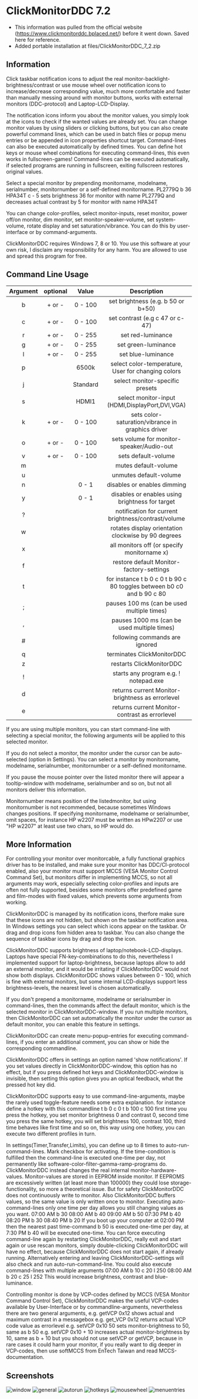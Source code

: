 # ClickMonitorDDC 7.2
* This information was pulled from the official website (<https://www.clickmonitorddc.bplaced.net/>) before it went down. Saved here for reference.
* Added portable installation at files/ClickMonitorDDC_7_2.zip

## Information
Click taskbar notification icons to adjust the real monitor-backlight-brightness/contrast
or use mouse wheel over notification icons to increase/decrease corresponding value,
much more comfortable and faster than manually messing around with monitor buttons,
works with external monitors (DDC-protocol) and Laptop-LCD-Display.

The notification icons inform you about the monitor values,
you simply look at the icons to check if the wanted values are already set.
You can change monitor values by using sliders or clicking buttons,
but you can also create powerful command lines, which can be used in batch files
or popup menu entries or be appended in icon properties shortcut target.
Command-lines can also be executed automatically by defined times.
You can define hot keys or mouse wheel combinations for executing command-lines,
this even works in fullscreen-games!
Command-lines can be executed automatically, if selected programs are running in fullscreen,
exiting fullscreen restores original values.

Select a special monitor by prepending monitorname, modelname, serialnumber,
monitornumber or a self-defined monitorname.
PL2779Q b 36 HPA34T c - 5 sets brightness 36 for monitor with name PL2779Q
and decreases actual contrast by 5 for monitor with name HPA34T

You can change color-profiles, select monitor-inputs, reset monitor, power off/on monitor,
dim monitor, set monitor-speaker-volume, set system-volume, rotate display and
set saturation/vibrance.
You can do this by user-interface or by command-arguments.

ClickMonitorDDC requires Windows 7, 8 or 10.
You use this software at your own risk, I disclaim any responsibility for any harm.
You are allowed to use and spread this program for free.

## Command Line Usage
| Argument | optional |   Value  |                               Description                               |
|:--------:|:--------:|:--------:|:-----------------------------------------------------------------------:|
|     b    |  + or -  |  0 - 100 |                    set brightness (e.g. b 50 or b+50)                   |
|     c    |  + or -  |  0 - 100 |                     set contrast (e.g c 47 or c-47)                     |
|     r    |  + or -  |  0 - 255 |                            set red-luminance                            |
|     g    |  + or -  |  0 - 255 |                           set green-luminance                           |
|     l    |  + or -  |  0 - 255 |                            set blue-luminance                           |
|     p    |          |   6500k  |            select color-temperature, User for changing colors           |
|     j    |          | Standard |                     select monitor-specific presets                     |
|     s    |          |   HDMI1  |             select monitor-input (HDMI,DisplayPort,DVI,VGA)             |
|     k    |  + or -  |  0 - 100 |            sets color-saturation/vibrance in graphics driver            |
|     o    |  + or -  |  0 - 100 |                sets volume for monitor-speaker/Audio-out                |
|     v    |  + or -  |  0 - 100 |                           sets default-volume                           |
|     m    |          |          |                           mutes default-volume                          |
|     u    |          |          |                          unmutes default-volume                         |
|     n    |          |   0 - 1  |                       disables or enables dimming                       |
|     y    |          |   0 - 1  |             disables or enables using brightness for target             |
|     ?    |          |          |           notification for current brightness/contrast/volume           |
|     w    |          |          |           rotates display orientation clockwise by 90 degrees           |
|     x    |          |          |               all monitors off (or specify monitorname x)               |
|     f    |          |          |                 restore default Monitor-factory-settings                |
|     t    |          |          | for instance t b 0 c 0 t b 90 c 80  toggles between b0 c0 and b 90 c 80 |
|     ;    |          |          |                pauses 100 ms (can be used multiple times)               |
|     ,    |          |          |               pauses 1000 ms (can be used multiple times)               |
|     #    |          |          |                      following commands are ignored                     |
|     q    |          |          |                        terminates ClickMonitorDDC                       |
|     z    |          |          |                         restarts ClickMonitorDDC                        |
|     !    |          |          |                  starts any program e.g. ! notepad.exe                  |
|     d    |          |          |             returns current Monitor-brightness as errorlevel            |
|     e    |          |          |              returns current Monitor-contrast as errorlevel             |


If you are using multiple monitors, you can start command-line with selecting a special monitor, the following arguments will be applied to this selected monitor. 

If you do not select a monitor, the monitor under the cursor can be auto-selected (option in Settings). You can select a monitor by monitorname, modelname, serialnumber, monitornumber or a self-defined monitorname.

If you pause the mouse pointer over the listed monitor there will appear a tooltip-window with modelname, serialnumber and so on, but not all monitors deliver this information.

Monitornumber means position of the listedmonitor, but using monitornumber is not recommended, because sometimes Windows changes positions. If specifying monitorname, modelname or serialnumber, omit spaces, for instance HP w2207 must be written as HPw2207 or use "HP w2207" at least use two chars, so HP would do.

## More Information
For controlling your monitor over monitorcable, a fully functional graphics driver has to be installed, and make sure your monitor
has DDC/CI-protocol enabled, also your monitor must support MCCS (VESA Monitor Control Command Set), but monitors differ
in implementing MCCS, so not all arguments may work, especially selecting color-profiles and inputs are often not fully supported,
besides some monitors offer predefined game and film-modes with fixed values, which prevents some arguments from working.

ClickMonitorDDC is managed by its notification icons, therfore make sure that these icons are not hidden,
but shown on the taskbar notification area. In Windows settings you can select which icons appear on the taskbar.
Or drag and drop icons fom hidden area to taskbar. You can also change the sequence of taskbar icons by drag and drop the icon.

ClickMonitorDDC supports brightness of laptop/notebook-LCD-displays. Laptops have special FN-key-combinations to do this,
nevertheless I implemented support for laptop-brightness, because laptops allow to add an external monitor,
and it would be irritating if ClickMonitorDDC would not show both displays.
ClickMonitorDDC shows values between 0 - 100, which is fine with external monitors,
but some internal LCD-displays support less brightness-levels, the nearest level is chosen automatically.

If you don't prepend a monitorname, modelname or serialnumber in command-lines, then the commands affect the default monitor,
which is the selected monitor in ClickMonitorDDC-window. If you run multiple monitors, then ClickMonitorDDC can set
automatically the monitor under the cursor as default monitor, you can enable this feature in settings.

ClickMonitorDDC can create menu-popup-entries for executing command-lines, if you enter an additional comment,
you can show or hide the corresponding commandline.

ClickMonitorDDC offers in settings an option named 'show notifications'. If you set values directly in ClickMonitorDDC-window,
this option has no effect, but if you press defined hot keys and ClickMonitorDDC-window is invisible,
then setting this option gives you an optical feedback, what the pressed hot key did.

ClickMonitorDDC supports easy to use command-line-arguments, maybe the rarely used toggle-feature needs some extra explanation.
for instance define a hotkey with this commandline
t b 0 c 0 t b 100 c 100
first time you press the hotkey, you set monitor brightness 0 and contrast 0,
second time you press the same hotkey, you will set brightness 100, contrast 100,
third time behaves like first time and so on, this way using one hotkey, you can execute two different profiles in turn.

In settings(Timer,Transfer,Limits), you can define up to 8 times to auto-run-command-lines. Mark checkbox for activating.
If the time-condition is fulfilled then the command-line is executed one-time per day, not permanently like
software-color-filter-gamma-ramp-programs do. ClickMonitorDDC instead changes the real internal monitor-hardware-values.
Monitor-values are stored in EEPROM inside monitor. If EEPROMS are excessively written (at least more than 100000)
they could lose storage-functionality, so more a theoretical issue. But for safety ClickMonitorDDC does not continuously
write to monitor. Also ClickMonitorDDC buffers values, so the same value is only written once to monitor.
Executing auto-command-lines only one time per day allows you still changing values as you want.
07:00 AM b 30
08:00 AM b 40
09:00 AM b 50
07:30 PM b 40
08:20 PM b 30
08:40 PM b 20
If you boot up your computer at 02:00 PM then the nearest past time-command b 50 is executed one-time per day,
at 7:30 PM b 40 will be executed one-time. You can force executing command-line again by restarting ClickMonitorDDC,
really exit and start again or use rescan monitors, simply double-clicking ClickMonitorDDC will have no effect,
because ClickMonitorDDC does not start again, if already running.
Alternatively entering and leaving ClickMonitorDDC-settings will also check and run auto-run-command-line.
You could also execute command-lines with multiple arguments
07:00 AM b 10 c 20 l 250
08:00 AM b 20 c 25 l 252
This would increase brightness, contrast and blue-luminance.

Controlling monitor is done by VCP-codes defined by MCCS (VESA Monitor Command Control Set),
ClickMonitorDDC makes the useful VCP-codes available by User-Interface or by commandline-arguments,
nevertheless there are two general arguments,
e.g.  getVCP 0x12         shows actual and maximum contrast in a messagebox
e.g.  get_VCP 0x12        returns actual VCP code value as errorlevel
e.g.  setVCP 0x10    50  sets monitor-brightness to 50, same as b 50
e.g.  setVCP 0x10 + 10  increases actual monitor-brightness by 10, same as b + 10
but you should not use setVCP or getVCP, because in rare cases it could harm your monitor,
if you really want to dig deeper in VCP-codes, then use softMCCS from EnTech Taiwan and read MCCS-documentation.

## Screenshots
![window](images/window.png)
![general](images/general.png)
![autorun](images/autorun.png)
![hotkeys](images/hotkeys.png)
![mousewheel](images/mousewheel.png)
![menuentries](images/menuentries.png)
